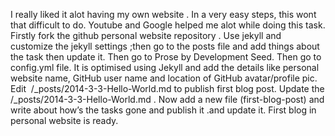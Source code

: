 I really liked it alot having my own website .
In a very easy steps, this wont that difficult to do.
Youtube and Google helped me alot while doing this task.
Firstly fork the github personal website repository .
Use jekyll and customize the jekyll settings ;then go to the posts file and add things about the task then update it.
Then go to Prose by Development Seed.
Then go to config.yml file. It is optimised using Jekyll and add the details like personal website name, GitHub user name and location of GitHub avatar/profile pic.
Edit  /_posts/2014-3-3-Hello-World.md to publish first blog post.
Update the /_posts/2014-3-3-Hello-World.md .
Now add a new file (first-blog-post) and write about how’s the tasks gone and publish it .and update it.
First blog in personal website is ready.

